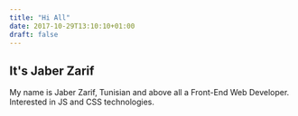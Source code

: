 ```yaml
---
title: "Hi All"
date: 2017-10-29T13:10:10+01:00
draft: false
---
```


## It's Jaber Zarif
My name is Jaber Zarif, Tunisian and above all a Front-End Web Developer. Interested in JS and CSS technologies.